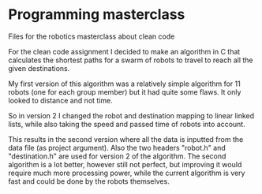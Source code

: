 # Programming masterclass
Files for the robotics masterclass about clean code

For the clean code assignment I decided to make an algorithm in C that calculates the shortest paths for a swarm of robots to travel to reach all the given destinations.

My first version of this algorithm was a relatively simple algorithm for 11 robots (one for each group member) but it had quite some flaws. It only looked to distance and not time.

So in version 2 I changed the robot and destination mapping to linear linked lists, while also taking the speed and passed time of robots into account.

This results in the second version where all the data is inputted from the data file (as project argument). Also the two headers "robot.h" and "destination.h" are used for version 2 of the algorithm. The second algorithm is a lot better, however still not perfect, but improving it would require much more processing power, while the current algorithm is very fast and could be done by the robots themselves.